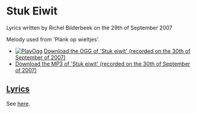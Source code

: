 # Stuk Eiwit

Lyrics written by Richel Bilderbeek on the 29th of September 2007

Melody used from 'Plank op wieltjes'.

* [![PlayOgg](http://static.fsf.org/playogg/Play_ogg_80x15.png "I support PlayOgg!")](http://playogg.org) [Download the OGG of 'Stuk eiwit' (recorded on the 30th of September of 2007)](http://www.richelbilderbeek.nl/CD07_StukEiwit20070930.ogg)
* [Download the MP3 of 'Stuk eiwit' (recorded on the 30th of September of 2007)](http://www.richelbilderbeek.nl/CD07_StukEiwit20070930.mp3)

## [Lyrics](51_stuk_eiwit.txt)

See [here](51_stuk_eiwit.txt).
